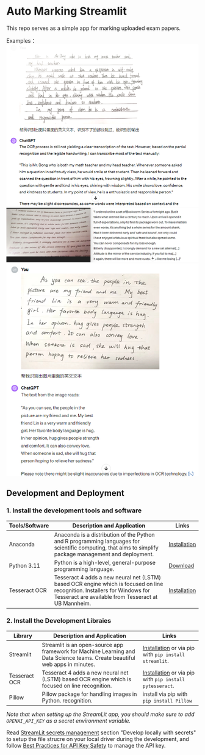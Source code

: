 # Auto Marking Streamlit

This repo serves as a simple app for marking uploaded exam papers.

Examples：
![en_article1.png](static/images/en_article1_output.png)
![en.jpg](static/images/en_output.png)
![en_article2.jpg](static/images/en_article2_output.png)

## Development and Deployment

### 1. Install the development tools and software

| Tools/Software | Description and Application                                                                                                                                                       | Links                                                                      |
| -------------- | --------------------------------------------------------------------------------------------------------------------------------------------------------------------------------- | -------------------------------------------------------------------------- |
| Anaconda       | Anaconda is a distribution of the Python and R programming languages for scientific computing, that aims to simplify package management and deployment.                           | [Installation](https://docs.anaconda.com/free/anaconda/install/index.html) |
| Python 3.11    | Python is a high-level, general-purpose programming language.                                                                                                                     | [Download](https://www.python.org/downloads/)                              |
| Tesseract OCR  | Tesseract 4 adds a new neural net (LSTM) based OCR engine which is focused on line recognition. Installers for Windows for Tesseract are available from Tesseract at UB Mannheim. | [Installation](https://github.com/UB-Mannheim/tesseract/wiki)              |

### 2. Install the Development Libraies

| Library       | Description and Application                                                                                                  | Links                                                                                                               |
| ------------- | ---------------------------------------------------------------------------------------------------------------------------- | ------------------------------------------------------------------------------------------------------------------- |
| Streamlit     | Streamlit is an open-source app framework for Machine Learning and Data Science teams. Create beautiful web apps in minutes. | [Installation](https://docs.streamlit.io/library/get-started/installation) or via pip with `pip install streamlit`. |
| Tesseract OCR | Tesseract 4 adds a new neural net (LSTM) based OCR engine which is focused on line recognition.                              | [Installation](https://github.com/tesseract-ocr/tesseract) or via pip with `pip install pytesseract`.               |
| Pillow        | Pillow package for handling images in Python. recognition.                                                                   | install via pip with `pip install Pillow`                                                                           |

_Note that when setting up the StreamLit app, you should make sure to add `OPENAI_API_KEY` as a secret environment variable._

Read [StreamLit secrets management](https://docs.streamlit.io/streamlit-community-cloud/deploy-your-app/secrets-management) section "Develop locally with secrets" to setup the file strucre on your local driver during the development, and follow [Best Practices for API Key Safety](https://help.openai.com/en/articles/5112595-best-practices-for-api-key-safety) to manage the API key.
